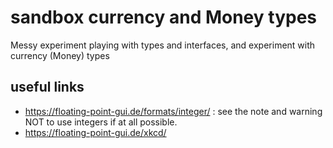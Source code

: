 # sandbox currency and Money types

Messy experiment playing with types and interfaces, and experiment with currency (Money) types

## useful links

-   https://floating-point-gui.de/formats/integer/ : see the note and warning NOT to use integers if at all possible.
-   https://floating-point-gui.de/xkcd/
